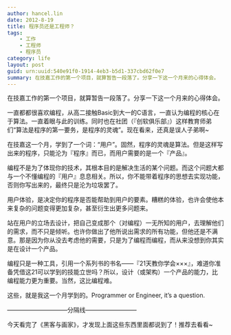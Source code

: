 ```yaml
---
author: hancel.lin
date: 2012-8-19
title: 程序员还是工程师？
tags: 
    - 工作
    - 工程师
    - 程序员
category: life
layout: post
guid: urn:uuid:540e91f0-1914-4eb3-b5d1-337cbd62f0e7
summary: 在技嘉工作的第一个项目，就算暂告一段落了。分享一下这一个月来的心得体会。
---
```

在技嘉工作的第一个项目，就算暂告一段落了。分享一下这一个月来的心得体会。

一直都都很喜欢编程，从高二接触Basic到大一的C语言，一直认为编程的核心在于算法。一直着眼与此的训练。同时也在社团（『创软俱乐部』）这样教育师弟们“算法是程序的第一要务，是程序的灵魂”。现在看来，还真是误人子弟啊~

在技嘉这一个月，学到了一个词：“用户”。固然，程序的灵魂是算法。但是这样写出来的程序，只能沦为『程序』而已，而用户需要的是一个『产品』。

编程不是为了体现你的技术，其根本目的是<!--more-->解决生活的某个问题。而这个问题大都与一个不懂编程的『用户』息息相关。所以，你不能带着程序的思想去实现功能，否则你写出来的，最终只是沦为垃圾罢了。

用户体验，是决定你的程序是否能帮助到用户的要素。糟糕的体验，也许会使他本来复杂的问题变得更加复杂，甚至衍生出更多问题来。

站在用户的立场去设计，把自己变成那个（对编程）一无所知的用户，去理解他们的需求，而不只是倾听。也许你做出了他所说出需求的所有功能，但他还是不满意。那是因为你从没去考虑他的需要，只是为了编程而编程，而从来没想到你其实是在设计一个产品。

编程只是一种工具，引用一个系列书的书名——『21天教你学会×××』，难道你准备凭借这21可以学到的技能立世吗？所以，设计（或架构）一个产品的能力，比编程能力更为重要。当然，这比编程难。

这些，就是我这一个月学到的。Programmer or Engineer, it’s a question.

——————————分隔线————————–

今天看完了《黑客与画家》，才发现上面这些东西里面都说到了！推荐去看看~
